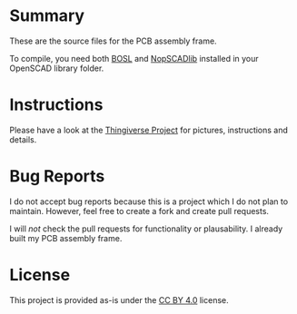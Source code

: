 # Summary 
These are the source files for the PCB assembly frame.

To compile, you need both [BOSL](https://github.com/revarbat/BOSL) and [NopSCADlib](https://github.com/nophead/NopSCADlib/blob/master/readme.md)
installed in your OpenSCAD library folder.

# Instructions
Please have a look at the [Thingiverse Project](https://www.thingiverse.com/thing:4232314) for pictures,
instructions and details.

# Bug Reports
I do not accept bug reports because this is a project which I do not plan to maintain. However, feel
free to create a fork and create pull requests.

I will *not* check the pull requests for functionality or plausability. I already built my PCB assembly frame.

# License
This project is provided as-is under the [CC BY 4.0](https://creativecommons.org/licenses/by/4.0/) license.

